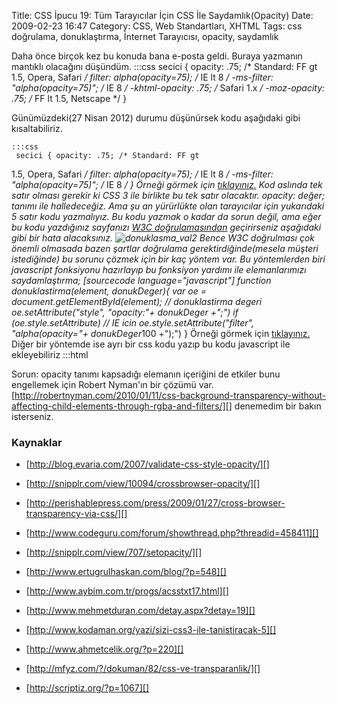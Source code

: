 Title: CSS İpucu 19: Tüm Tarayıcılar İçin CSS İle Saydamlık(Opacity)
Date: 2009-02-23 16:47
Category: CSS, Web Standartları, XHTML
Tags: css doğrulama, donuklaştırma, İnternet Tarayıcısı, opacity, saydamlık

Daha önce birçok kez bu konuda bana e-posta geldi. Buraya yazmanın
mantıklı olacağını düşündüm. 	:::css
	 secici {
opacity: .75; /* Standard: FF gt 1.5, Opera, Safari */ filter:
alpha(opacity=75); /* IE lt 8 */ -ms-filter: "alpha(opacity=75)"; /*
IE 8 */ -khtml-opacity: .75; /* Safari 1.x */ -moz-opacity: .75; /*
FF lt 1.5, Netscape */ } 

Günümüzdeki(27 Nisan 2012) durumu düşünürsek kodu aşağıdaki gibi
kısaltabiliriz.

	:::css
	 secici { opacity: .75; /* Standard: FF gt
1.5, Opera, Safari */ filter: alpha(opacity=75); /* IE lt 8 */
-ms-filter: "alpha(opacity=75)"; /* IE 8 */ }  Örneği
görmek için [tıklayınız.][] Kod aslında tek satır olması gerekir ki CSS
3 ile birlikte bu tek satır olacaktır. opacity: değer; tanımı ile
halledeceğiz. Ama şu an yürürlükte olan tarayıcılar için yukarıdaki 5
satır kodu yazmalıyız. Bu kodu yazmak o kadar da sorun değil, ama eğer
bu kodu yazdığınız sayfanızı [W3C doğrulamasından][] geçirirseniz
aşağıdaki gibi bir hata alacaksınız. ![donuklasma_val2][] Bence W3C
doğrulması çok önemli olmasada bazen şartlar doğrulama
gerektirdiğinde(mesela müşteri istediğinde) bu sorunu çözmek için bir
kaç yöntem var. Bu yöntemlerden biri javascript fonksiyonu hazırlayıp bu
fonksiyon yardımı ile elemanlarımızı saydamlaştırma; [sourcecode
language="javascript"] function donuklastirma(element, donukDeger){ var
oe = document.getElementById(element); // donuklastirma degeri
oe.setAttribute("style", "opacity:"+ donukDeger +";") if
(oe.style.setAttribute) // IE icin oe.style.setAttribute("filter",
"alpha(opacity="+ donukDeger*100 +");") }  Örneği görmek
için [tıklayınız.][1] Diğer bir yöntemde ise ayrı bir css kodu yazıp bu
kodu javascript ile ekleyebiliriz 	:::html
	 <script
type="text/javascript"> document.write('<link rel="stylesheet"
type="text/css" media="screen" href="style/donuklastirma.css" />');
</script> 

Sorun: opacity tanımı kapsadığı elemanın içeriğini de etkiler bunu
engellemek için Robert Nyman'ın bir çözümü var.
[http://robertnyman.com/2010/01/11/css-background-transparency-without-affecting-child-elements-through-rgba-and-filters/][]
denemedim bir bakın isterseniz.

### Kaynaklar

-   [http://blog.evaria.com/2007/validate-css-style-opacity/][]
-   [http://snipplr.com/view/10094/crossbrowser-opacity/][]
-   [http://perishablepress.com/press/2009/01/27/cross-browser-transparency-via-css/][]

-   [http://www.codeguru.com/forum/showthread.php?threadid=458411][]
-   [http://snipplr.com/view/707/setopacity/][]
-   [http://www.ertugrulhaskan.com/blog/?p=548][]
-   [http://www.aybim.com.tr/progs/acsstxt17.html][]
-   [http://www.mehmetduran.com/detay.aspx?detay=19][]
-   [http://www.kodaman.org/yazi/sizi-css3-ile-tanistiracak-5][]
-   [http://www.ahmetcelik.org/?p=220][]
-   [http://mfyz.com/?/dokuman/82/css-ve-transparanlik/][]
-   [http://scriptiz.org/?p=1067][]

</p>

  [tıklayınız.]: http://www.fatihhayrioglu.com/static/dokumanlar/donukluk.html
  [W3C doğrulamasından]: http://jigsaw.w3.org/css-validator/
  [donuklasma_val2]: http://www.fatihhayrioglu.com/wp-content/donuklasma_val2.gif
    "donuklasma_val2"
  [1]: http://www.fatihhayrioglu.com/static/dokumanlar/donukluk_dog.html
  [http://robertnyman.com/2010/01/11/css-background-transparency-without-affecting-child-elements-through-rgba-and-filters/]: http://robertnyman.com/2010/01/11/css-background-transparency-without-affecting-child-elements-through-rgba-and-filters/
  [http://blog.evaria.com/2007/validate-css-style-opacity/]: http://blog.evaria.com/2007/validate-css-style-opacity/
    "http://blog.evaria.com/2007/validate-css-style-opacity/"
  [http://snipplr.com/view/10094/crossbrowser-opacity/]: http://snipplr.com/view/10094/crossbrowser-opacity/
    "http://snipplr.com/view/10094/crossbrowser-opacity/"
  [http://perishablepress.com/press/2009/01/27/cross-browser-transparency-via-css/]: http://perishablepress.com/press/2009/01/27/cross-browser-transparency-via-css/
    "http://perishablepress.com/press/2009/01/27/cross-browser-transparency-via-css/"
  [http://www.codeguru.com/forum/showthread.php?threadid=458411]: http://www.codeguru.com/forum/showthread.php?threadid=458411
    "http://www.codeguru.com/forum/showthread.php?threadid=458411"
  [http://snipplr.com/view/707/setopacity/]: http://snipplr.com/view/707/setopacity/
    "http://snipplr.com/view/707/setopacity/"
  [http://www.ertugrulhaskan.com/blog/?p=548]: http://www.ertugrulhaskan.com/blog/?p=548
    "http://www.ertugrulhaskan.com/blog/?p=548"
  [http://www.aybim.com.tr/progs/acsstxt17.html]: http://www.aybim.com.tr/progs/acsstxt17.html
    "http://www.aybim.com.tr/progs/acsstxt17.html"
  [http://www.mehmetduran.com/detay.aspx?detay=19]: http://www.mehmetduran.com/detay.aspx?detay=19
    "http://www.mehmetduran.com/detay.aspx?detay=19"
  [http://www.kodaman.org/yazi/sizi-css3-ile-tanistiracak-5]: http://www.kodaman.org/yazi/sizi-css3-ile-tanistiracak-5
    "http://www.kodaman.org/yazi/sizi-css3-ile-tanistiracak-5"
  [http://www.ahmetcelik.org/?p=220]: http://www.ahmetcelik.org/?p=220
    "http://www.ahmetcelik.org/?p=220"
  [http://mfyz.com/?/dokuman/82/css-ve-transparanlik/]: http://mfyz.com/?/dokuman/82/css-ve-transparanlik/
    "http://mfyz.com/?/dokuman/82/css-ve-transparanlik/"
  [http://scriptiz.org/?p=1067]: http://scriptiz.org/?p=1067
    "http://scriptiz.org/?p=1067"
